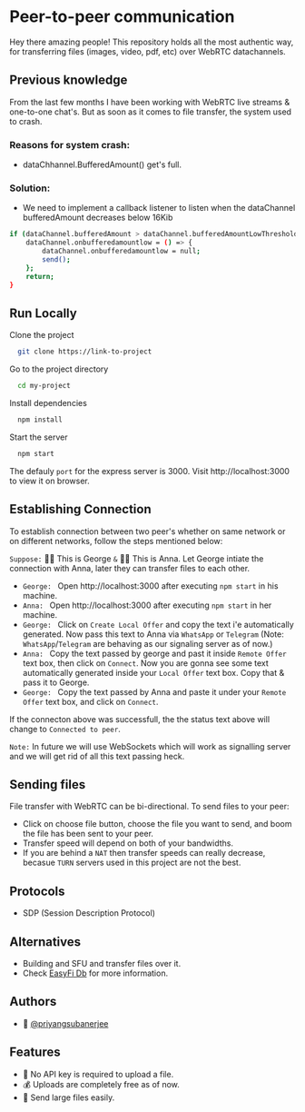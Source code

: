 
# Peer-to-peer communication

Hey there amazing people! This repository holds all the most authentic way, for transferring files (images, video, pdf, etc) over WebRTC datachannels.

## Previous knowledge

From the last few months I have been working with WebRTC live streams & one-to-one chat's. But as soon as it comes to file transfer, the system used to crash.

### Reasons for system crash:
- dataChhannel.BufferedAmount() get's full.

### Solution:

- We need to implement a callback listener to listen when the dataChannel bufferedAmount decreases below 16Kib

```bash
if (dataChannel.bufferedAmount > dataChannel.bufferedAmountLowThreshold) {
    dataChannel.onbufferedamountlow = () => {
        dataChannel.onbufferedamountlow = null;
        send();
    };
    return;
}
```

## Run Locally

Clone the project

```bash
  git clone https://link-to-project
```

Go to the project directory

```bash
  cd my-project
```

Install dependencies

```bash
  npm install
```

Start the server

```bash
  npm start 
```

The defauly `port` for the express server is 3000. Visit http://localhost:3000 to view it on browser.


## Establishing Connection

To establish connection between two peer's whether on same network or on different networks, follow the steps mentioned below:

`Suppose:` 👨‍🎓 This is George `&` 🙋‍♀️ This is Anna. Let George intiate the connection with Anna, later they can transfer files to each other.

- `George: ` Open http://localhost:3000 after executing `npm start` in his machine.
-  `Anna: ` Open http://localhost:3000 after executing `npm start` in her machine.
- `George: ` Click on `Create Local Offer` and copy the text i'e automatically generated. Now pass this text to Anna via `WhatsApp` or `Telegram` (Note: `WhatsApp`/`Telegram` are behaving as our signaling server as of now.)
- `Anna: ` Copy the text passed by george and past it inside `Remote Offer` text box, then click on `Connect`. Now you are gonna see some text automatically generated inside your `Local Offer` text box. Copy that & pass it to George.
- `George: ` Copy the text passed by Anna and paste it under your `Remote Offer` text box, and click on `Connect`.

If the connecton above was successfull, the the status text above will change to `Connected to peer`.

`Note:` In future we will use WebSockets which will work as signalling server and we will get rid of all this text passing heck.

## Sending files

File transfer with WebRTC can be bi-directional. To send files to your peer:
- Click on choose file button, choose the file you want to send, and boom the file has been sent to your peer.
- Transfer speed will depend on both of your bandwidths.
- If you are behind a `NAT` then transfer speeds can really decrease, becasue `TURN` servers used in this project are not the best.

## Protocols
- SDP (Session Description Protocol)

## Alternatives
- Building and SFU and transfer files over it.
- Check [EasyFi Db](https://github.com/priyangsubanerjee/easyfi-db) for more information.
## Authors

- 👔 [@priyangsubanerjee](https://www.github.com/priyangsubanerjee)


## Features

- 🔑 No API key is required to upload a file.
- 💰 Uploads are completely free as of now.
- 📱 Send large files easily.
